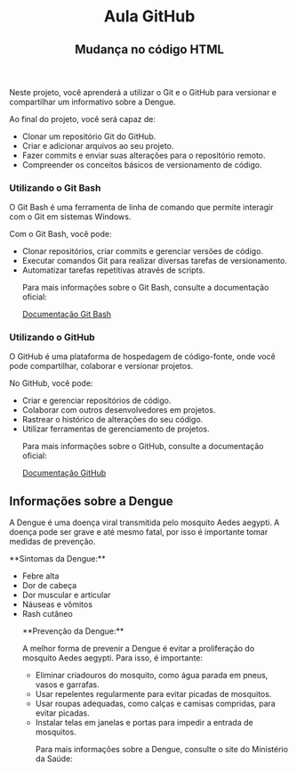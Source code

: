 <!DOCTYPE html>
<html lang="pt-BR">
<head>
    <meta charset="UTF-8">
    <meta name="viewport" content="width=device-width, initial-scale=1.0">
    <title>Aula GitHub</title>
    <link rel="stylesheet" href="style.css">
</head>
<body>
    <header>
        <h1>Aula GitHub</h1>
        <h2>Mudança no código HTML</h2>
    </header>
    <main>
        <section id="introducao">
            <p>Neste projeto, você aprenderá a utilizar o Git e o GitHub para versionar e compartilhar um informativo sobre a Dengue.</p>
            <p>Ao final do projeto, você será capaz de:</p>
            <ul>
                <li>Clonar um repositório Git do GitHub.</li>
                <li>Criar e adicionar arquivos ao seu projeto.</li>
                <li>Fazer commits e enviar suas alterações para o repositório remoto.</li>
                <li>Compreender os conceitos básicos de versionamento de código.</li>
            </ul>
        </section>
        <section id="git-bash">
            <h3>Utilizando o Git Bash</h3>
            <p>O Git Bash é uma ferramenta de linha de comando que permite interagir com o Git em sistemas Windows.</p>
            <p>Com o Git Bash, você pode:</p>
            <ul>
                <li>Clonar repositórios, criar commits e gerenciar versões de código.</li>
                <li>Executar comandos Git para realizar diversas tarefas de versionamento.</li>
                <li>Automatizar tarefas repetitivas através de scripts.</li>
            </p>
            <p>Para mais informações sobre o Git Bash, consulte a documentação oficial:</p>
            <a href="https://git-scm.com/book/en/v2/Git-Basics-Recording-Changes-to-the-Repository">Documentação Git Bash</a>
        </section>
        <section id="github">
            <h3>Utilizando o GitHub</h3>
            <p>O GitHub é uma plataforma de hospedagem de código-fonte, onde você pode compartilhar, colaborar e versionar projetos.</p>
            <p>No GitHub, você pode:</p>
            <ul>
                <li>Criar e gerenciar repositórios de código.</li>
                <li>Colaborar com outros desenvolvedores em projetos.</li>
                <li>Rastrear o histórico de alterações do seu código.</li>
                <li>Utilizar ferramentas de gerenciamento de projetos.</li>
            </p>
            <p>Para mais informações sobre o GitHub, consulte a documentação oficial:</p>
            <a href="https://docs.github.com/en/get-started/quickstart/hello-world">Documentação GitHub</a>
        </section>
        <section id="dengue">
            <h2>Informações sobre a Dengue</h2>
            <p>A Dengue é uma doença viral transmitida pelo mosquito Aedes aegypti. A doença pode ser grave e até mesmo fatal, por isso é importante tomar medidas de prevenção.</p>
            <p>**Sintomas da Dengue:**</p>
            <ul>
                <li>Febre alta</li>
                <li>Dor de cabeça</li>
                <li>Dor muscular e articular</li>
                <li>Náuseas e vômitos</li>
                <li>Rash cutâneo</li>
            </p>
            <p>**Prevenção da Dengue:**</p>
            <p>A melhor forma de prevenir a Dengue é evitar a proliferação do mosquito Aedes aegypti. Para isso, é importante:</p>
            <ul>
                <li>Eliminar criadouros do mosquito, como água parada em pneus, vasos e garrafas.</li>
                <li>Usar repelentes regularmente para evitar picadas de mosquitos.</li>
                <li>Usar roupas adequadas, como calças e camisas compridas, para evitar picadas.</li>
                <li>Instalar telas em janelas e portas para impedir a entrada de mosquitos.</li>
            </p>
            <p>Para mais informações sobre a Dengue, consulte o site do Ministério da Saúde:</p>
            <a href="https://www.gov.br/saude/pt-br/assuntos/